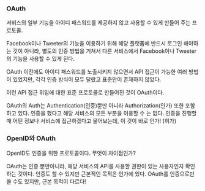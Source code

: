 ### OAuth

서비스의 일부 기능을 아이디 패스워드를 제공하지 않고 사용할 수 있게 만들어 주는 프로토콜.

Facebook이나 Tweeter의 기능을 이용하기 위해 해당 플랫폼에 반드시 로그인 해야하는 것이 아니라, 별도의 인증 방법을 거쳐서 다른 서비스에서 Facebook이나 Tweeter의 기능을 사용할 수 있게 된다.

OAuth 이전에도 아이디 패스워드를 노출시키지 않으면서 API 접근이 가능한 여러 방법이 있었지만, 각각 인증 방식이 모두 달랐고 표준안이 존재하지 않았다.

이런 API 접근 위임에 대한 표준 프로토콜로 만들어진 것이 OAuth이다.

 OAuth의 Auth는 Authentication(인증)뿐만 아니라 Authorization(인가) 또한 포함하고 있다. 인증을 했다고 해당 서비스의 모든 부분을 이용할 수 는 없다. 인증을 진행할 때 어떤 정보나 서비스에 접근하겠다고 물어보는데, 이 것이 바로 인가! (허가)



### OpenID와 OAuth

OpenID도 인증을 위한 프로토콜이다. 무엇이 차이점인가?

OAuth는 인증 뿐만아니라, 해당 서비스의 API를 사용할 권한이 있는 사용자인지 확인하는 것이다. 인증도 할 수 있지만 근본적인 목적은 인가에 있다. OAuth를 인증으로만 쓸 수도 있지만, 근본 목적이 다르다!

